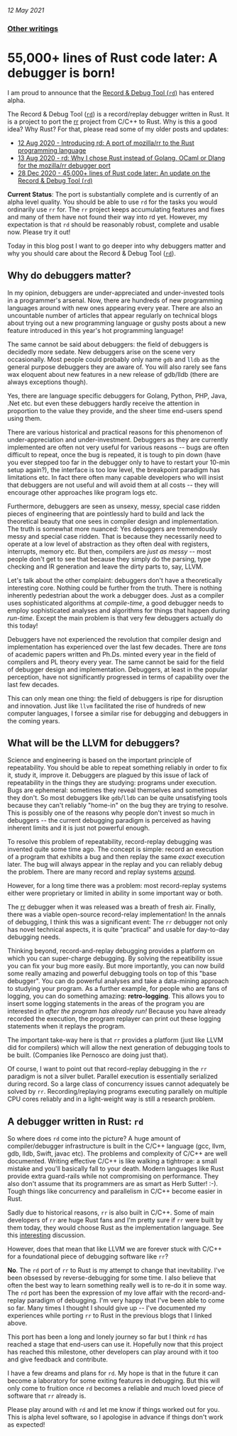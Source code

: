 _12 May 2021_

### [Other writings](README.md)

#  55,000+ lines of Rust code later: A debugger is born!

I am proud to announce that the [Record & Debug Tool (`rd`)](https://github.com/sidkshatriya/rd) has entered alpha.

The Record & Debug Tool ([`rd`](https://github.com/sidkshatriya/rd)) is a record/replay debugger written in Rust. It is a project to port the [rr](https://github.com/rr-debugger/rr) project from C/C++ to Rust. Why is this a good idea? Why Rust? For that, please read some of my older posts and updates:

- [12 Aug 2020 - Introducing rd: A port of mozilla/rr to the Rust programming language](001-rd-intro.md)
- [13 Aug 2020 - rd: Why I chose Rust instead of Golang, OCaml or Dlang for the mozilla/rr debugger port](002-why-rust.md)
- [28 Dec 2020 - 45,000+ lines of Rust code later: An update on the Record & Debug Tool (`rd`)](003-Rd-makes-significant-advances.md)

**Current Status**: The port is substantially complete and is currently of an alpha level quality. You should be able to use `rd` for the tasks you would ordinarily use `rr` for. The `rr` project keeps accumulating features and fixes and many of them have not found their way into rd yet. However, my expectation is that `rd` should be reasonably robust, complete and usable now. Please try it out!

Today in this blog post I want to go deeper into why debuggers matter and why you should care about the Record & Debug Tool ([`rd`](https://github.com/sidkshatriya/rd)).

## Why do debuggers matter?

In my opinion, debuggers are under-appreciated and under-invested tools in a programmer's arsenal. Now, there are hundreds of new programming languages around with new ones appearing every year. There are also an uncountable number of articles that appear regularly on technical blogs about trying out a new programming language or gushy posts about a new feature introduced in this year's hot programming language!

The same cannot be said about debuggers: the field of debuggers is decidedly more sedate. New debuggers arise on the scene very occasionally. Most people could probably only name `gdb` and `lldb` as the general purpose debuggers they are aware of. You will also rarely see fans wax eloquent about new features in a new release of gdb/lldb (there are always exceptions though). 

Yes, there are language specific debuggers for Golang, Python, PHP, Java, .Net etc. but even these debuggers hardly receive the attention in proportion to the value they provide, and the sheer time end-users spend using them.

There are various historical and practical reasons for this phenomenon of under-appreciation and under-investment. Debuggers as they are currently implemented are often not very useful for various reasons -- bugs are often difficult to repeat, once the bug is repeated, it is tough to pin down (have you ever stepped too far in the debugger only to have to restart your 10-min setup again?), the interface is too low level, the breakpoint paradigm has limitations etc. In fact there often many capable developers who will insist that debuggers are not useful and will avoid them at all costs -- they will encourage other approaches like program logs etc.

Furthermore, debuggers are seen as unsexy, messy, special case ridden pieces of engineering that are pointlessly hard to build and lack the theoretical beauty that one sees in compiler design and implementation. The truth is somewhat more nuanced: Yes debuggers are tremendously messy and special case ridden. That is because they necessarily need to operate at a low level of abstraction as they often deal with registers, interrupts, memory etc. But then, compilers are _just as messy_ -- most people don't get to see that because they simply do the parsing, type checking and IR generation and leave the dirty parts to, say, LLVM.

Let's talk about the other complaint: debuggers don't have a theoretically interesting core. Nothing could be further from the truth. There is nothing inherently pedestrian about the work a debugger does. Just as a compiler uses sophisticated algorithms at _compile-time_, a good debugger needs to employ sophisticated analyses and algorithms for things that happen during _run-time_. Except the main problem is that very few debuggers actually do this today!

Debuggers have not experienced the revolution that compiler design and implementation has experienced over the last few decades. There are _tons_ of academic papers written and Ph.Ds. minted every year in the field of compilers and PL theory every year. The same cannot be said for the field of debugger design and implementation. Debuggers, at least in the popular perception, have not significantly progressed in terms of capability over the last few decades.

This can only mean one thing: the field of debuggers is ripe for disruption and innovation. Just like `llvm` facilitated the rise of hundreds of new computer languages, I forsee a similar rise for debugging and debuggers in the coming years.

## What will be the LLVM for debuggers?

Science and engineering is based on the important principle of repeatability. You should be able to repeat something reliably in order to fix it, study it, improve it. Debuggers are plagued by this issue of lack of repeatability in the things they are studying: programs under execution. Bugs are ephemeral: sometimes they reveal themselves and sometimes they don't. So most debuggers like `gdb`/`lldb` can be quite unsatisfying tools because they can't reliably "home-in" on the bug they are trying to resolve. This is possibly one of the reasons why people don't invest so much in debuggers -- the current debugging paradigm is perceived as having inherent limits and it is just not powerful enough.

To resolve this problem of repeatability, record-replay debugging was invented quite some time ago. The concept is simple: record an execution of a program that exhibits a bug and then replay the same *exact* execution later. The bug will always appear in the replay and you can reliably debug the problem. There are many record and replay systems [around](https://github.com/rr-debugger/rr/wiki/Related-work).

However, for a long time there was a problem: most record-replay systems either were proprietary or limited in ability in some important way or both.

The [rr](https://github.com/rr-debugger/rr) debugger when it was released was a breath of fresh air. Finally, there was a viable open-source record-relay implementation! In the annals of debugging, I think this was a significant event: The `rr` debugger not only has novel technical aspects, it is quite "practical" and usable for day-to-day debugging needs.

Thinking beyond, record-and-replay debugging provides a platform on which you can super-charge debugging. By solving the repeatibility issue you can fix your bug more easily. But more importantly, you can now build some really amazing and powerful debugging tools on top of this "base debugger". You can do powerful analyses and take a data-mining approach to studying your program. As a further example, for people who are fans of logging, you can do something amazing: **retro-logging**. This allows you to insert some logging statements in the areas of the program you are interested in _after the program has already run!_ Because you have already recorded the execution, the program replayer can print out these logging statements when it replays the program.

The important take-way here is that `rr` provides a platform (just like LLVM did for compilers) which will allow the next generation of debugging tools to be built. (Companies like Pernosco are doing just that).

Of course, I want to point out that record-replay debugging in the `rr` paradigm is not a silver bullet. Parallel execution is essentially serialized during record. So a large class of concurrency issues cannot adequately be solved by `rr`. Recording/replaying programs executing parallely on multiple CPU cores reliably and in a light-weight way is still a research problem.

## A debugger written in Rust: `rd`

So where does `rd` come into the picture? A huge amount of compiler/debugger infrastructure is built in the C/C++ language (gcc, llvm, gdb, lldb, Swift, javac etc). The problems and complexity of C/C++ are well documented. Writing effective C/C++ is like walking a tightrope: a small mistake and you'll basically fall to your death. Modern languages like Rust provide extra guard-rails while not compromising on performance. They also don't assume that its programmers are as smart as Herb Sutter! :-). Tough things like concurrency and parallelism in C/C++ become easier in Rust.

Sadly due to historical reasons, `rr` is also built in C/C++. Some of main developers of `rr` are huge Rust fans and I'm pretty sure if `rr` were built by them today, they would choose Rust as the implementation language. See this [interesting](https://github.com/rr-debugger/rr/issues/2181) discussion.

However, does that mean that like LLVM we are forever stuck with C/C++ for a foundational piece of debugging software like `rr`?

**No**. The `rd` port of `rr` to Rust is my attempt to change that inevitability. I've been obsessed by reverse-debugging for some time. I also believe that often the best way to learn something really well is to re-do it in some way. The `rd` port has been the expression of my love affair with the record-and-replay paradigm of debugging. I'm very happy that I've been able to come so far. Many times I thought I should give up -- I've documented my experiences while porting `rr` to Rust in the previous blogs that I linked above.

This port has been a long and lonely journey so far but I think `rd` has reached a stage that end-users can use it. Hopefully now that this project has reached this milestone, other developers can play around with it too and give feedback and contribute.

I have a few dreams and plans for `rd`. My hope is that in the future it can become a laboratory for some exiting features in debugging. But this will only come to fruition once `rd` becomes a reliable and much loved piece of software that `rr` already is.

Please play around with `rd` and let me know if things worked out for you. This is alpha level software, so I apologise in advance if things don't work as expected!

